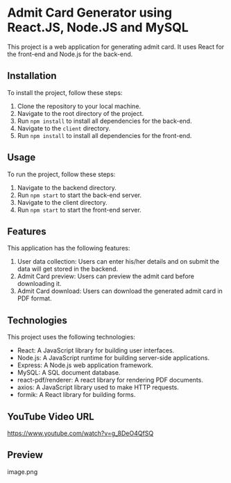 # Admit Card Generator using React.JS, Node.JS and MySQL

This project is a web application for generating admit card. It uses React for the front-end and Node.js for the back-end.

## Installation

To install the project, follow these steps:

1. Clone the repository to your local machine.
2. Navigate to the root directory of the project.
3. Run `npm install` to install all dependencies for the back-end.
4. Navigate to the `client` directory.
5. Run `npm install` to install all dependencies for the front-end.

## Usage

To run the project, follow these steps:

1. Navigate to the backend directory.
2. Run `npm start` to start the back-end server.
3. Navigate to the client directory.
4. Run `npm start` to start the front-end server.

## Features

This application has the following features:

1. User data collection: Users can enter his/her details and on submit the data will get stored in the backend.
2. Admit Card preview: Users can preview the admit card before downloading it.
3. Admit Card download: Users can download the generated admit card in PDF format.

## Technologies

This project uses the following technologies:

- React: A JavaScript library for building user interfaces.
- Node.js: A JavaScript runtime for building server-side applications.
- Express: A Node.js web application framework.
- MySQL: A SQL document database.
- react-pdf/renderer: A react library for rendering PDF documents.
- axios: A JavaScript library used to make HTTP requests.
- formik: A React library for building forms.

## YouTube Video URL

https://www.youtube.com/watch?v=g_8DeO4QfSQ

## Preview

image.png